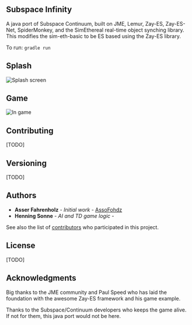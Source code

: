 ## Subspace Infinity
A java port of Subspace Continuum, built on JME, Lemur, Zay-ES, Zay-ES-Net, SpiderMonkey, and the SimEthereal real-time
object synching library.  This modifies the sim-eth-basic to be ES based using the Zay-ES library.

To run: `gradle run`

## Splash
![Splash screen](https://github.com/assofohdz/Subspace-Infinity/blob/master/screenshots/Splash.PNG?=150x)

## Game
![In game](https://github.com/assofohdz/Subspace-Infinity/blob/master/screenshots/InGame1.PNG?=150x)

## Contributing

[TODO]

## Versioning

[TODO]

## Authors

* **Asser Fahrenholz** - *Initial work* - [AssoFohdz](https://github.com/AssoFohdz)
* **Henning Sonne** - *AI and TD game logic* - 

See also the list of [contributors](https://github.com/assofohdz/subspace-infinity/contributors) who participated in this project.

## License

[TODO]

## Acknowledgments

Big thanks to the JME community and Paul Speed who has laid the foundation with the awesome Zay-ES framework and his game example.

Thanks to the Subspace/Continuum developers who keeps the game alive. If not for them, this java port would not be here.
